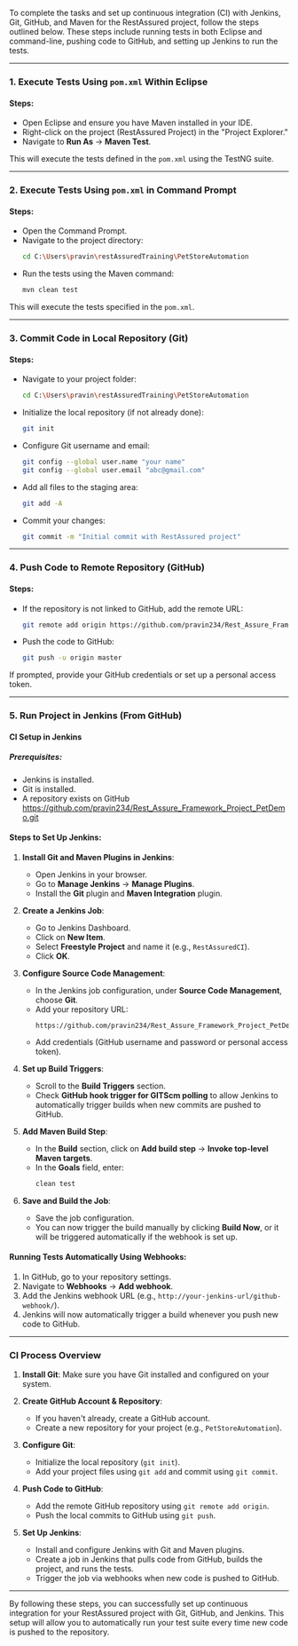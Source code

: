 To complete the tasks and set up continuous integration (CI) with Jenkins, Git, GitHub, and Maven for the RestAssured project, follow the steps outlined below. These steps include running tests in both Eclipse and command-line, pushing code to GitHub, and setting up Jenkins to run the tests.

---

### **1. Execute Tests Using `pom.xml` Within Eclipse**
#### Steps:
- Open Eclipse and ensure you have Maven installed in your IDE.
- Right-click on the project (RestAssured Project) in the "Project Explorer."
- Navigate to **Run As** -> **Maven Test**.
  
This will execute the tests defined in the `pom.xml` using the TestNG suite.

---

### **2. Execute Tests Using `pom.xml` in Command Prompt**
#### Steps:
- Open the Command Prompt.
- Navigate to the project directory:
  ```bash
  cd C:\Users\pravin\restAssuredTraining\PetStoreAutomation
  ```
- Run the tests using the Maven command:
  ```bash
  mvn clean test
  ```
  
This will execute the tests specified in the `pom.xml`.

---

### **3. Commit Code in Local Repository (Git)**
#### Steps:
- Navigate to your project folder:
  ```bash
  cd C:\Users\pravin\restAssuredTraining\PetStoreAutomation
  ```
- Initialize the local repository (if not already done):
  ```bash
  git init
  ```
- Configure Git username and email:
  ```bash
  git config --global user.name "your name"
  git config --global user.email "abc@gmail.com"
  ```
- Add all files to the staging area:
  ```bash
  git add -A
  ```
- Commit your changes:
  ```bash
  git commit -m "Initial commit with RestAssured project"
  ```

---

### **4. Push Code to Remote Repository (GitHub)**
#### Steps:
- If the repository is not linked to GitHub, add the remote URL:
  ```bash
  git remote add origin https://github.com/pravin234/Rest_Assure_Framework_Project_PetDemo.git
  ```
- Push the code to GitHub:
  ```bash
  git push -u origin master
  ```

If prompted, provide your GitHub credentials or set up a personal access token.

---

### **5. Run Project in Jenkins (From GitHub)**

#### **CI Setup in Jenkins**

##### **Prerequisites:**
- Jenkins is installed.
- Git is installed.
- A repository exists on GitHub https://github.com/pravin234/Rest_Assure_Framework_Project_PetDemo.git
  
#### **Steps to Set Up Jenkins:**

1. **Install Git and Maven Plugins in Jenkins**:
   - Open Jenkins in your browser.
   - Go to **Manage Jenkins** -> **Manage Plugins**.
   - Install the **Git** plugin and **Maven Integration** plugin.

2. **Create a Jenkins Job**:
   - Go to Jenkins Dashboard.
   - Click on **New Item**.
   - Select **Freestyle Project** and name it (e.g., `RestAssuredCI`).
   - Click **OK**.

3. **Configure Source Code Management**:
   - In the Jenkins job configuration, under **Source Code Management**, choose **Git**.
   - Add your repository URL:
     ```
     https://github.com/pravin234/Rest_Assure_Framework_Project_PetDemo.git
     ```
   - Add credentials (GitHub username and password or personal access token).
  
4. **Set up Build Triggers**:
   - Scroll to the **Build Triggers** section.
   - Check **GitHub hook trigger for GITScm polling** to allow Jenkins to automatically trigger builds when new commits are pushed to GitHub.

5. **Add Maven Build Step**:
   - In the **Build** section, click on **Add build step** -> **Invoke top-level Maven targets**.
   - In the **Goals** field, enter:
     ```bash
     clean test
     ```

6. **Save and Build the Job**:
   - Save the job configuration.
   - You can now trigger the build manually by clicking **Build Now**, or it will be triggered automatically if the webhook is set up.

#### **Running Tests Automatically Using Webhooks**:
1. In GitHub, go to your repository settings.
2. Navigate to **Webhooks** -> **Add webhook**.
3. Add the Jenkins webhook URL (e.g., `http://your-jenkins-url/github-webhook/`).
4. Jenkins will now automatically trigger a build whenever you push new code to GitHub.

---

### **CI Process Overview**

1. **Install Git**: Make sure you have Git installed and configured on your system.

2. **Create GitHub Account & Repository**: 
   - If you haven't already, create a GitHub account.
   - Create a new repository for your project (e.g., `PetStoreAutomation`).

3. **Configure Git**:
   - Initialize the local repository (`git init`).
   - Add your project files using `git add` and commit using `git commit`.

4. **Push Code to GitHub**:
   - Add the remote GitHub repository using `git remote add origin`.
   - Push the local commits to GitHub using `git push`.

5. **Set Up Jenkins**:
   - Install and configure Jenkins with Git and Maven plugins.
   - Create a job in Jenkins that pulls code from GitHub, builds the project, and runs the tests.
   - Trigger the job via webhooks when new code is pushed to GitHub.

---

By following these steps, you can successfully set up continuous integration for your RestAssured project with Git, GitHub, and Jenkins. This setup will allow you to automatically run your test suite every time new code is pushed to the repository.
